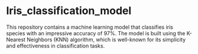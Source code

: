 # Iris_classification_model
This repository contains a machine learning model that classifies iris species with an impressive accuracy of 97%. The model is built using the K-Nearest Neighbors (KNN) algorithm, which is well-known for its simplicity and effectiveness in classification tasks.
